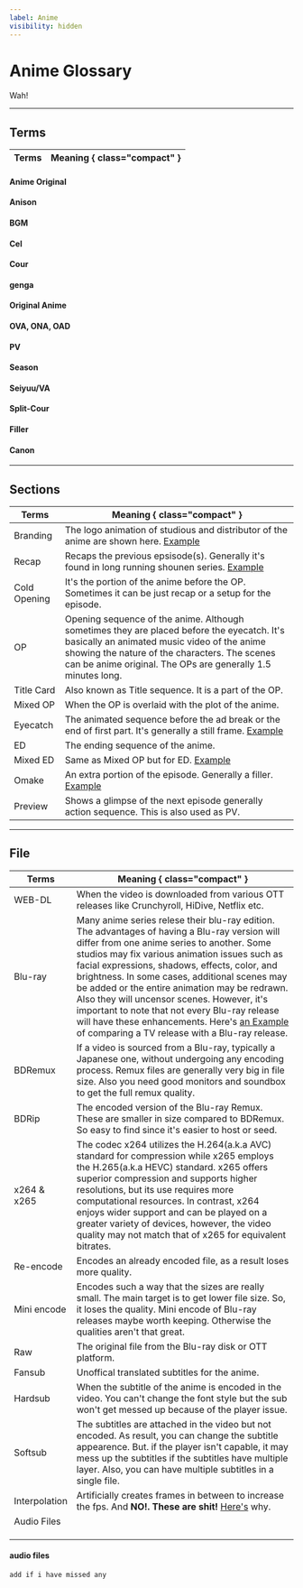 ```yaml
---
label: Anime
visibility: hidden
---
```



# Anime Glossary
Wah!

___
## Terms

| Terms     | Meaning { class="compact" } |
| ------ | ------ |

#### Anime Original

#### Anison

#### BGM

#### Cel

#### Cour

####  genga

#### Original Anime

#### OVA, ONA, OAD

#### PV

#### Season

#### Seiyuu/VA

#### Split-Cour

#### Filler

#### Canon

___

## Sections

| Terms     | Meaning { class="compact" } |
| ------ | ------ |
|  Branding  | The logo animation of studious and distributor of the anime are shown here. [Example](https://www.youtube.com/watch?v=Dt-BaKnnIRI) |
|  Recap  |   Recaps the previous epsisode(s). Generally it's found in long running shounen series. [Example](https://www.youtube.com/watch?v=R8jVqCKt4ZI) |
|  Cold Opening |   It's the portion of the anime before the OP. Sometimes it can be just recap or a setup for the episode.  |
|  OP  |  Opening sequence of the anime. Although sometimes they are placed before the eyecatch. It's basically an animated music video of the anime showing the nature of the characters. The scenes can be anime original. The OPs are generally 1.5 minutes long. |
|  Title Card  |  Also known as Title sequence. It is a part of the OP.  |
|  Mixed OP  |  When the OP is overlaid with the plot of the anime.  |
|  Eyecatch  | The animated sequence before the ad break or the end of first part. It's generally a still frame. [Example](https://www.youtube.com/watch?v=9h4IQHBX63k)  |
|  ED |   The ending sequence of the anime.  |
|  Mixed ED  |  Same as Mixed OP but for ED. [Example](https://www.youtube.com/watch?v=2ikL1vGhMLw)  |
|  Omake  |   An extra portion of the episode. Generally a filler. [Example](https://www.youtube.com/watch?v=Dtu_1bzSmL8)   |
|  Preview  |   Shows a glimpse of the next episode generally action sequence. This is also used as PV.   |

___
## File

| Terms     | Meaning { class="compact" } |
| ------ | ------ |
|  WEB-DL  |  When the video is downloaded from various OTT releases like Crunchyroll, HiDive, Netflix etc.  |
|  Blu-ray  |   Many anime series relese their blu-ray edition. The advantages of having a Blu-ray version will differ from one anime series to another. Some studios may fix various animation issues such as facial expressions, shadows, effects, color, and brightness. In some cases, additional scenes may be added or the entire animation may be redrawn. Also they will uncensor  scenes. However, it's important to note that not every Blu-ray release will have these enhancements. Here's [an Example](https://www.youtube.com/watch?v=bdGXb41_KYk) of comparing a TV release with a Blu-ray release.  |
|  BDRemux  |   If a video is sourced from a Blu-ray, typically a Japanese one, without undergoing any encoding process. Remux files are generally very big in file size. Also you need good monitors and soundbox to get the full remux quality.   |
|  BDRip  |   The encoded version of the Blu-ray Remux. These are smaller in size compared to BDRemux. So easy to find since it's easier to host or seed.   |
|  x264 & x265  |   The codec x264 utilizes the H.264(a.k.a AVC) standard for compression while x265 employs the H.265(a.k.a HEVC) standard. x265 offers superior compression and supports higher resolutions, but its use requires more computational resources. In contrast, x264 enjoys wider support and can be played on a greater variety of devices, however, the video quality may not match that of x265 for equivalent bitrates.   |
|  Re-encode  |  Encodes an already encoded file, as a result loses more quality.  |
|  Mini encode  |   Encodes such a way that the sizes are really small. The main target is to get lower file size. So, it loses the quality. Mini encode of Blu-ray releases maybe worth keeping. Otherwise the qualities aren't that great.   |
|  Raw  |   The original file from the Blu-ray disk or OTT platform.   |
|  Fansub  |  Unoffical translated subtitles for the anime.  |
|  Hardsub  |  When the subtitle of the anime is encoded in the video. You can't change the font style but the sub won't get messed up because of the player issue.  |
|  Softsub  |   The subtitles are attached in the video but not encoded. As result, you can change the subtitle appearence. But. if the player isn't capable, it may mess up the subtitles if the subtitles have multiple layer. Also, you can have multiple subtitles in a single file.  |
|  Interpolation  |   Artificially creates frames in between to increase the fps. And **NO!. These are shit!** [Here's](https://www.youtube.com/watch?v=_KRb_qV9P4g) why.  |
|  Audio Files  |      |
|    |      |
|    |      |
|    |      |


#### audio files

`add if i have missed any`
